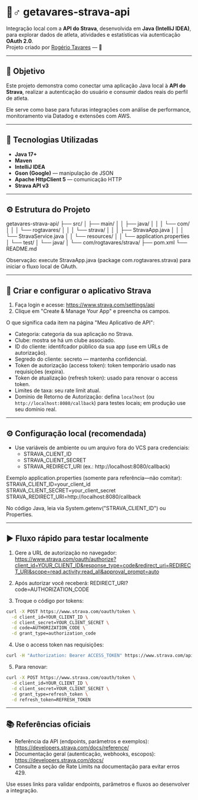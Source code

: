 # 🏃♂️ getavares-strava-api

Integração local com a **API do Strava**, desenvolvida em **Java (IntelliJ IDEA)**, para explorar dados de atleta, atividades e estatísticas via autenticação **OAuth 2.0**.  
Projeto criado por [Rogério Tavares](https://github.com/rogtavares) — 🎨

---

## 🚀 Objetivo
Este projeto demonstra como conectar uma aplicação Java local à **API do Strava**, realizar a autenticação do usuário e consumir dados reais do perfil de atleta.

Ele serve como base para futuras integrações com análise de performance, monitoramento via Datadog e extensões com AWS.

---

## 🧩 Tecnologias Utilizadas
- **Java 17+**
- **Maven**
- **IntelliJ IDEA**
- **Gson (Google)** — manipulação de JSON  
- **Apache HttpClient 5** — comunicação HTTP  
- **Strava API v3**

---

## ⚙️ Estrutura do Projeto

getavares-strava-api/
├── src/
│   ├── main/
│   │   ├── java/
│   │   │   └── com/
│   │   │       └── rogtavares/
│   │   │           └── strava/
│   │   │               ├── StravaApp.java
│   │   │               └── StravaService.java
│   │   └── resources/
│   │       └── application.properties
│   └── test/
│       └── java/
│           └── com/rogtavares/strava/
├── pom.xml
└── README.md

Observação: execute StravaApp.java (package com.rogtavares.strava) para iniciar o fluxo local de OAuth.

---

## 🔧 Criar e configurar o aplicativo Strava

1. Faça login e acesse: https://www.strava.com/settings/api  
2. Clique em "Create & Manage Your App" e preencha os campos.

O que significa cada item na página "Meu Aplicativo de API":
- Categoria: categoria da sua aplicação no Strava.  
- Clube: mostra se há um clube associado.  
- ID do cliente: identifcador público da sua app (use em URLs de autorização).  
- Segredo do cliente: secreto — mantenha confidencial.  
- Token de autorização (access token): token temporário usado nas requisições (expira).  
- Token de atualização (refresh token): usado para renovar o access token.  
- Limites de taxa: seu rate limit atual.  
- Domínio de Retorno de Autorização: defina `localhost` (ou `http://localhost:8080/callback`) para testes locais; em produção use seu domínio real.

---

## ⚙️ Configuração local (recomendada)

- Use variáveis de ambiente ou um arquivo fora do VCS para credenciais:
  - STRAVA_CLIENT_ID
  - STRAVA_CLIENT_SECRET
  - STRAVA_REDIRECT_URI (ex.: http://localhost:8080/callback)

Exemplo application.properties (somente para referência—não comitar):
STRAVA_CLIENT_ID=your_client_id
STRAVA_CLIENT_SECRET=your_client_secret
STRAVA_REDIRECT_URI=http://localhost:8080/callback

No código Java, leia via System.getenv("STRAVA_CLIENT_ID") ou Properties.

---

## ▶️ Fluxo rápido para testar localmente

1. Gere a URL de autorização no navegador:
   https://www.strava.com/oauth/authorize?client_id=YOUR_CLIENT_ID&response_type=code&redirect_uri=REDIRECT_URI&scope=read,activity:read_all&approval_prompt=auto

2. Após autorizar você receberá: REDIRECT_URI?code=AUTHORIZATION_CODE

3. Troque o código por tokens:
```bash
curl -X POST https://www.strava.com/oauth/token \
  -d client_id=YOUR_CLIENT_ID \
  -d client_secret=YOUR_CLIENT_SECRET \
  -d code=AUTHORIZATION_CODE \
  -d grant_type=authorization_code
```

4. Use o access token nas requisições:
```bash
curl -H "Authorization: Bearer ACCESS_TOKEN" https://www.strava.com/api/v3/athlete
```

5. Para renovar:
```bash
curl -X POST https://www.strava.com/oauth/token \
  -d client_id=YOUR_CLIENT_ID \
  -d client_secret=YOUR_CLIENT_SECRET \
  -d grant_type=refresh_token \
  -d refresh_token=REFRESH_TOKEN
```

---

## 📚 Referências oficiais

- Referência da API (endpoints, parâmetros e exemplos): https://developers.strava.com/docs/reference/  
- Documentação geral (autenticação, webhooks, escopos): https://developers.strava.com/docs/  
- Consulte a seção de Rate Limits na documentação para evitar erros 429.

Use esses links para validar endpoints, parâmetros e fluxos ao desenvolver a integração.